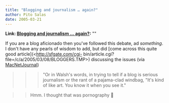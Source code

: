 ```yaml
---
title: "Blogging and journalism … again?"
author: Pito Salas
date: 2005-03-21
---
```


**Link: [Blogging and journalism … again?](None):** ""

If you are a blog aficionado then you've followed this debate, ad _something_.
I don't have any pearls of wisdom to add, but did [come across this quite good
article](<http://sfgate.com/cgi-
bin/article.cgi?file=/c/a/2005/03/08/BLOGGERS.TMP>) discussing the issues (via
[MacNetJournal](<http://www.whiterabbits.com/MacNetJournal/March2005.html#note_3088>))

>>

>>> "Or in Walsh's words, in trying to tell if a blog is serious journalism or
the rant of a pajama-clad windbag, "It's kind of like art. You know it when
you see it."

>>

>> Hmm. I thought that was pornography 🙂


